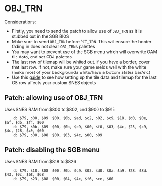 # OBJ_TRN

Considerations:

* Firstly, you need to send the patch to allow use of `OBJ_TRN` as it is stubbed out in the SGB BIOS
* Make sure to send `OBJ_TRN` before `PCT_TRN`. This will ensure the border fading in does not clear `OBJ_TRN`s palettes
* You may want to prevent use of the SGB menu which will overwrite OAM tile data, and set OBJ palettes
* The last row of tilemap will be whited out. If you have a border, cover that last row. If not, make sure your game melds well with the white (make most of your backgrounds white/have a bottom status bar/etc)
* Use this [guide](https://gbdev.io/pandocs/SGB_Command_Border.html#sgb-command-18--obj_trn) to see how setting up the tile data and tilemap for the last GB row affects your custom SNES objects

## Patch: allowing use of OBJ_TRN

Uses SNES RAM from $800 to $802, and $900 to $915

```
    db $79, $00, $09, $00, $0b, $ad, $c2, $02, $c9, $18, $d0, $0e, $af, $db, $ff, $00
    db $79, $0b, $09, $00, $0b, $c9, $00, $f0, $03, $4c, $25, $c9, $4c, $28, $c9, $60
    db $79, $00, $08, $00, $03, $4c, $00, $09
```

## Patch: disabling the SGB menu

Uses SNES RAM from $818 to $826

```
    db $79, $18, $08, $00, $0b, $c9, $03, $d0, $0a, $a9, $28, $8d, $43, $0c, $68, $68
    db $79, $23, $08, $00, $04, $4c, $f6, $ce, $60
```
